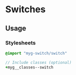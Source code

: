 # Switches

## Usage

### Stylesheets

```sass
@import "myg-switch/switch"

// Include classes (optional)
+myg__classes--switch
```
